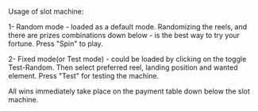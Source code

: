Usage of slot machine:

1- Random mode - loaded as a default mode. Randomizing the reels, and there are prizes combinations down below - is the best way to try your fortune. Press "Spin" to play.

2- Fixed mode(or Test mode) - could be loaded by clicking on the toggle Test-Random. Then select preferred reel, landing position and wanted element. Press "Test" for testing the machine.

All wins immediately take place on the payment table down below the slot machine. 